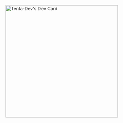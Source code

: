 <a href="https://app.daily.dev/tenta"><img src="https://api.daily.dev/devcards/v2/84RbhfdB4XecL1Q4HDh3P.png?type=default&r=jso" width="356" alt="Tenta-Dev's Dev Card"/></a>
